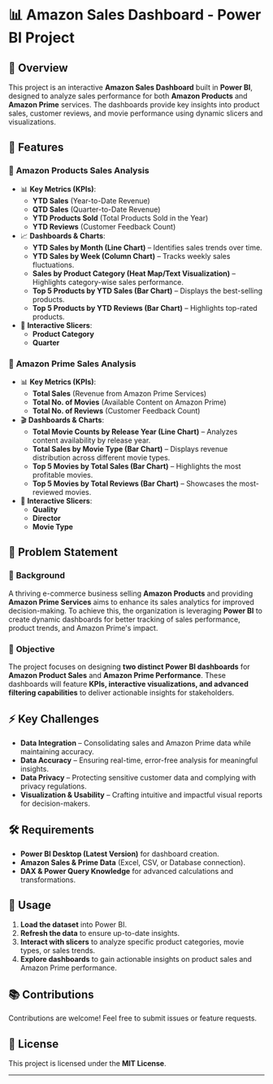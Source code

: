 # 📊 Amazon Sales Dashboard - Power BI Project  

## 📌 Overview  
This project is an interactive **Amazon Sales Dashboard** built in **Power BI**, designed to analyze sales performance for both **Amazon Products** and **Amazon Prime** services. The dashboards provide key insights into product sales, customer reviews, and movie performance using dynamic slicers and visualizations.  

## 🚀 Features  
### 🔹 **Amazon Products Sales Analysis**  
- 📊 **Key Metrics (KPIs)**:  
  - **YTD Sales** (Year-to-Date Revenue)  
  - **QTD Sales** (Quarter-to-Date Revenue)  
  - **YTD Products Sold** (Total Products Sold in the Year)  
  - **YTD Reviews** (Customer Feedback Count)  
- 📈 **Dashboards & Charts**:  
  - **YTD Sales by Month (Line Chart)** – Identifies sales trends over time.  
  - **YTD Sales by Week (Column Chart)** – Tracks weekly sales fluctuations.  
  - **Sales by Product Category (Heat Map/Text Visualization)** – Highlights category-wise sales performance.  
  - **Top 5 Products by YTD Sales (Bar Chart)** – Displays the best-selling products.  
  - **Top 5 Products by YTD Reviews (Bar Chart)** – Highlights top-rated products.  
- 🔄 **Interactive Slicers**:  
  - **Product Category**  
  - **Quarter**  

### 🔹 **Amazon Prime Sales Analysis**  
- 📊 **Key Metrics (KPIs)**:  
  - **Total Sales** (Revenue from Amazon Prime Services)  
  - **Total No. of Movies** (Available Content on Amazon Prime)  
  - **Total No. of Reviews** (Customer Feedback Count)  
- 🎬 **Dashboards & Charts**:  
  - **Total Movie Counts by Release Year (Line Chart)** – Analyzes content availability by release year.  
  - **Total Sales by Movie Type (Bar Chart)** – Displays revenue distribution across different movie types.  
  - **Top 5 Movies by Total Sales (Bar Chart)** – Highlights the most profitable movies.  
  - **Top 5 Movies by Total Reviews (Bar Chart)** – Showcases the most-reviewed movies.  
- 🔄 **Interactive Slicers**:  
  - **Quality**  
  - **Director**  
  - **Movie Type**  

## 🎯 Problem Statement  
### 📌 **Background**  
A thriving e-commerce business selling **Amazon Products** and providing **Amazon Prime Services** aims to enhance its sales analytics for improved decision-making. To achieve this, the organization is leveraging **Power BI** to create dynamic dashboards for better tracking of sales performance, product trends, and Amazon Prime's impact.  

### 📌 **Objective**  
The project focuses on designing **two distinct Power BI dashboards** for **Amazon Product Sales** and **Amazon Prime Performance**. These dashboards will feature **KPIs, interactive visualizations, and advanced filtering capabilities** to deliver actionable insights for stakeholders.  

## ⚡ **Key Challenges**  
- **Data Integration** – Consolidating sales and Amazon Prime data while maintaining accuracy.  
- **Data Accuracy** – Ensuring real-time, error-free analysis for meaningful insights.  
- **Data Privacy** – Protecting sensitive customer data and complying with privacy regulations.  
- **Visualization & Usability** – Crafting intuitive and impactful visual reports for decision-makers.  

## 🛠️ Requirements  
- **Power BI Desktop (Latest Version)** for dashboard creation.  
- **Amazon Sales & Prime Data** (Excel, CSV, or Database connection).  
- **DAX & Power Query Knowledge** for advanced calculations and transformations.  

## 📌 Usage  
1. **Load the dataset** into Power BI.  
2. **Refresh the data** to ensure up-to-date insights.  
3. **Interact with slicers** to analyze specific product categories, movie types, or sales trends.  
4. **Explore dashboards** to gain actionable insights on product sales and Amazon Prime performance.  

## 📚 Contributions  
Contributions are welcome! Feel free to submit issues or feature requests.  

## 📜 License  
This project is licensed under the **MIT License**.  

---
